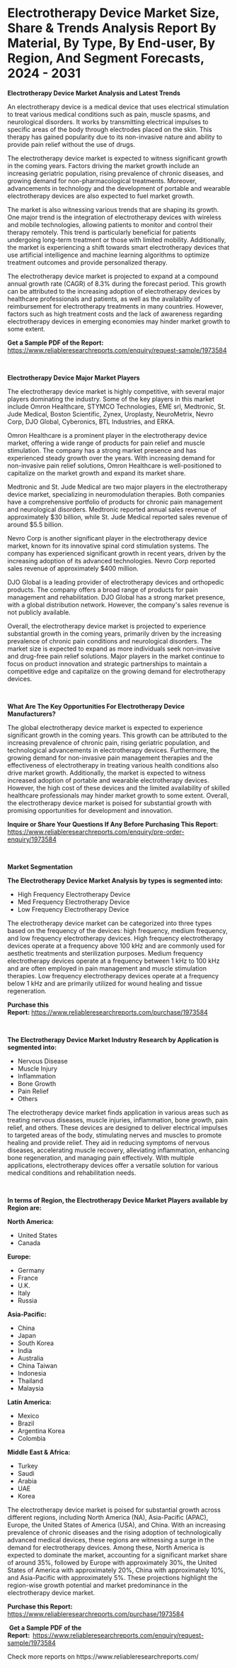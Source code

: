 <p><h1>Electrotherapy Device Market Size, Share & Trends Analysis Report By Material, By Type, By End-user, By Region, And Segment Forecasts, 2024 - 2031</h1></p><p><strong>Electrotherapy Device Market Analysis and Latest Trends</strong></p>
<p><p>An electrotherapy device is a medical device that uses electrical stimulation to treat various medical conditions such as pain, muscle spasms, and neurological disorders. It works by transmitting electrical impulses to specific areas of the body through electrodes placed on the skin. This therapy has gained popularity due to its non-invasive nature and ability to provide pain relief without the use of drugs.</p><p>The electrotherapy device market is expected to witness significant growth in the coming years. Factors driving the market growth include an increasing geriatric population, rising prevalence of chronic diseases, and growing demand for non-pharmacological treatments. Moreover, advancements in technology and the development of portable and wearable electrotherapy devices are also expected to fuel market growth.</p><p>The market is also witnessing various trends that are shaping its growth. One major trend is the integration of electrotherapy devices with wireless and mobile technologies, allowing patients to monitor and control their therapy remotely. This trend is particularly beneficial for patients undergoing long-term treatment or those with limited mobility. Additionally, the market is experiencing a shift towards smart electrotherapy devices that use artificial intelligence and machine learning algorithms to optimize treatment outcomes and provide personalized therapy.</p><p>The electrotherapy device market is projected to expand at a compound annual growth rate (CAGR) of 8.3% during the forecast period. This growth can be attributed to the increasing adoption of electrotherapy devices by healthcare professionals and patients, as well as the availability of reimbursement for electrotherapy treatments in many countries. However, factors such as high treatment costs and the lack of awareness regarding electrotherapy devices in emerging economies may hinder market growth to some extent.</p></p>
<p><strong>Get a Sample PDF of the Report:&nbsp;</strong> <a href="https://www.reliableresearchreports.com/enquiry/request-sample/1973584">https://www.reliableresearchreports.com/enquiry/request-sample/1973584</a></p>
<p>&nbsp;</p>
<p><strong>Electrotherapy Device Major Market Players</strong></p>
<p><p>The electrotherapy device market is highly competitive, with several major players dominating the industry. Some of the key players in this market include Omron Healthcare, STYMCO Technologies, EME srl, Medtronic, St. Jude Medical, Boston Scientific, Zynex, Uroplasty, NeuroMetrix, Nevro Corp, DJO Global, Cyberonics, BTL Industries, and ERKA.</p><p>Omron Healthcare is a prominent player in the electrotherapy device market, offering a wide range of products for pain relief and muscle stimulation. The company has a strong market presence and has experienced steady growth over the years. With increasing demand for non-invasive pain relief solutions, Omron Healthcare is well-positioned to capitalize on the market growth and expand its market share.</p><p>Medtronic and St. Jude Medical are two major players in the electrotherapy device market, specializing in neuromodulation therapies. Both companies have a comprehensive portfolio of products for chronic pain management and neurological disorders. Medtronic reported annual sales revenue of approximately $30 billion, while St. Jude Medical reported sales revenue of around $5.5 billion.</p><p>Nevro Corp is another significant player in the electrotherapy device market, known for its innovative spinal cord stimulation systems. The company has experienced significant growth in recent years, driven by the increasing adoption of its advanced technologies. Nevro Corp reported sales revenue of approximately $400 million.</p><p>DJO Global is a leading provider of electrotherapy devices and orthopedic products. The company offers a broad range of products for pain management and rehabilitation. DJO Global has a strong market presence, with a global distribution network. However, the company's sales revenue is not publicly available.</p><p>Overall, the electrotherapy device market is projected to experience substantial growth in the coming years, primarily driven by the increasing prevalence of chronic pain conditions and neurological disorders. The market size is expected to expand as more individuals seek non-invasive and drug-free pain relief solutions. Major players in the market continue to focus on product innovation and strategic partnerships to maintain a competitive edge and capitalize on the growing demand for electrotherapy devices.</p></p>
<p>&nbsp;</p>
<p><strong>What Are The Key Opportunities For Electrotherapy Device Manufacturers?</strong></p>
<p><p>The global electrotherapy device market is expected to experience significant growth in the coming years. This growth can be attributed to the increasing prevalence of chronic pain, rising geriatric population, and technological advancements in electrotherapy devices. Furthermore, the growing demand for non-invasive pain management therapies and the effectiveness of electrotherapy in treating various health conditions also drive market growth. Additionally, the market is expected to witness increased adoption of portable and wearable electrotherapy devices. However, the high cost of these devices and the limited availability of skilled healthcare professionals may hinder market growth to some extent. Overall, the electrotherapy device market is poised for substantial growth with promising opportunities for development and innovation.</p></p>
<p><strong>Inquire or Share Your Questions If Any Before Purchasing This Report:</strong> <a href="https://www.reliableresearchreports.com/enquiry/pre-order-enquiry/1973584">https://www.reliableresearchreports.com/enquiry/pre-order-enquiry/1973584</a></p>
<p>&nbsp;</p>
<p><strong>Market Segmentation</strong></p>
<p><strong>The Electrotherapy Device Market Analysis by types is segmented into:</strong></p>
<p><ul><li>High Frequency Electrotherapy Device</li><li>Med Frequency Electrotherapy Device</li><li>Low Frequency Electrotherapy Device</li></ul></p>
<p><p>The electrotherapy device market can be categorized into three types based on the frequency of the devices: high frequency, medium frequency, and low frequency electrotherapy devices. High frequency electrotherapy devices operate at a frequency above 100 kHz and are commonly used for aesthetic treatments and sterilization purposes. Medium frequency electrotherapy devices operate at a frequency between 1 kHz to 100 kHz and are often employed in pain management and muscle stimulation therapies. Low frequency electrotherapy devices operate at a frequency below 1 kHz and are primarily utilized for wound healing and tissue regeneration.</p></p>
<p><strong>Purchase this Report:&nbsp;</strong><a href="https://www.reliableresearchreports.com/purchase/1973584">https://www.reliableresearchreports.com/purchase/1973584</a></p>
<p>&nbsp;</p>
<p><strong>The Electrotherapy Device Market Industry Research by Application is segmented into:</strong></p>
<p><ul><li>Nervous Disease</li><li>Muscle Injury</li><li>Inflammation</li><li>Bone Growth</li><li>Pain Relief</li><li>Others</li></ul></p>
<p><p>The electrotherapy device market finds application in various areas such as treating nervous diseases, muscle injuries, inflammation, bone growth, pain relief, and others. These devices are designed to deliver electrical impulses to targeted areas of the body, stimulating nerves and muscles to promote healing and provide relief. They aid in reducing symptoms of nervous diseases, accelerating muscle recovery, alleviating inflammation, enhancing bone regeneration, and managing pain effectively. With multiple applications, electrotherapy devices offer a versatile solution for various medical conditions and rehabilitation needs.</p></p>
<p>&nbsp;</p>
<p><strong>In terms of Region, the Electrotherapy Device Market Players available by Region are:</strong></p>
<p>
    <p> <strong> North America: </strong>
        <ul>
            <li>United States</li>
            <li>Canada</li>
        </ul>
        </p> 
    <p> <strong> Europe: </strong>
        <ul>
            <li>Germany</li>
            <li>France</li>
            <li>U.K.</li>
            <li>Italy</li>
            <li>Russia</li>
        </ul>
        </p> 
    <p> <strong> Asia-Pacific: </strong>
        <ul>
            <li>China</li>
            <li>Japan</li>
            <li>South Korea</li>
            <li>India</li>
            <li>Australia</li>
            <li>China Taiwan</li>
            <li>Indonesia</li>
            <li>Thailand</li>
            <li>Malaysia</li>
        </ul>
        </p> 
    <p> <strong> Latin America: </strong>
        <ul>
            <li>Mexico</li>
            <li>Brazil</li>
            <li>Argentina Korea</li>
            <li>Colombia</li>
        </ul>
        </p> 
    <p> <strong> Middle East & Africa: </strong>
        <ul>
            <li>Turkey</li>
            <li>Saudi</li>
            <li>Arabia</li>
            <li>UAE</li>
            <li>Korea</li>
        </ul>
    </p>
    </p>
<p><p>The electrotherapy device market is poised for substantial growth across different regions, including North America (NA), Asia-Pacific (APAC), Europe, the United States of America (USA), and China. With an increasing prevalence of chronic diseases and the rising adoption of technologically advanced medical devices, these regions are witnessing a surge in the demand for electrotherapy devices. Among these, North America is expected to dominate the market, accounting for a significant market share of around 35%, followed by Europe with approximately 30%, the United States of America with approximately 20%, China with approximately 10%, and Asia-Pacific with approximately 5%. These projections highlight the region-wise growth potential and market predominance in the electrotherapy device market.</p></p>
<p><strong>Purchase this Report: </strong><a href="https://www.reliableresearchreports.com/purchase/1973584">https://www.reliableresearchreports.com/purchase/1973584</a></p>
<p>&nbsp;<strong>Get a Sample PDF of the Report:&nbsp;&nbsp;</strong><a href="https://www.reliableresearchreports.com/enquiry/request-sample/1973584">https://www.reliableresearchreports.com/enquiry/request-sample/1973584</a></p>
<p><strong></strong></p>
<p>Check more reports on https://www.reliableresearchreports.com/</p>